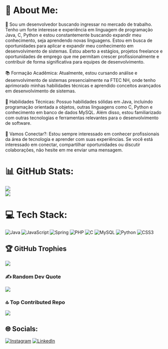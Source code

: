 # 💫 About Me:
👋 Sou um desenvolvedor buscando ingressar no mercado de trabalho. Tenho um forte interesse e experiência em linguagem de programação Java, C, Python e estou constantemente buscando expandir meu conhecimento, seja aprendendo novas linguagens. Estou em busca de oportunidades para aplicar e expandir meu conhecimento em desenvolvimento de sistemas. Estou aberto a estágios, projetos freelance e oportunidades de emprego que me permitam crescer profissionalmente e contribuir de forma significativa para equipes de desenvolvimento.<br><br>📚 Formação Acadêmica: Atualmente, estou cursando análise e desenvolvimento de sistemas presencialmente na FTEC NH, onde tenho aprimorado minhas habilidades técnicas e aprendido conceitos avançados em desenvolvimento de sistemas.<br><br>🔧 Habilidades Técnicas: Possuo habilidades sólidas em Java, incluindo programação orientada a objetos, outras linguagens como C, Python e conhecimento em banco de dados MySQL. Além disso, estou familiarizado com outras tecnologias e ferramentas relevantes para o desenvolvimento de software.<br><br>📨 Vamos Conectar?: Estou sempre interessado em conhecer profissionais da área de tecnologia e aprender com suas experiências. Se você está interessado em conectar, compartilhar oportunidades ou discutir colaborações, não hesite em me enviar uma mensagem.


# 📊 GitHub Stats:
![](https://github-readme-stats.vercel.app/api?username=CarlosMRCT&theme=dark&hide_border=false&include_all_commits=true&count_private=false)<br/>
![](https://github-readme-stats.vercel.app/api/top-langs/?username=CarlosMRCT&theme=dark&hide_border=false&include_all_commits=true&count_private=true&layout=compact)

# 💻 Tech Stack:
![Java](https://img.shields.io/badge/java-%23ED8B00.svg?style=for-the-badge&logo=openjdk&logoColor=white) ![JavaScript](https://img.shields.io/badge/javascript-%23323330.svg?style=for-the-badge&logo=javascript&logoColor=%23F7DF1E) ![Spring](https://img.shields.io/badge/spring-%236DB33F.svg?style=for-the-badge&logo=spring&logoColor=white) ![PHP](https://img.shields.io/badge/php-%23777BB4.svg?style=for-the-badge&logo=php&logoColor=white) ![C](https://img.shields.io/badge/c-%2300599C.svg?style=for-the-badge&logo=c&logoColor=white) ![MySQL](https://img.shields.io/badge/mysql-4479A1.svg?style=for-the-badge&logo=mysql&logoColor=white) ![Python](https://img.shields.io/badge/python-3670A0?style=for-the-badge&logo=python&logoColor=ffdd54) ![CSS3](https://img.shields.io/badge/css3-%231572B6.svg?style=for-the-badge&logo=css3&logoColor=white)

## 🏆 GitHub Trophies
![](https://github-profile-trophy.vercel.app/?username=CarlosMRCT&theme=radical&no-frame=false&no-bg=true&margin-w=4)

### ✍️ Random Dev Quote
![](https://quotes-github-readme.vercel.app/api?type=horizontal&theme=radical)

### 🔝 Top Contributed Repo
![](https://github-contributor-stats.vercel.app/api?username=CarlosMRCT&limit=5&theme=dark&combine_all_yearly_contributions=true)

## 🌐 Socials:
[![Instagram](https://img.shields.io/badge/Instagram-%23E4405F.svg?logo=Instagram&logoColor=white)](https://instagram.com/cadumarchonatto) [![LinkedIn](https://img.shields.io/badge/LinkedIn-%230077B5.svg?logo=linkedin&logoColor=white)](https://linkedin.com/in/www.linkedin.com/in/carlos-eduardo-marchonatto) 

